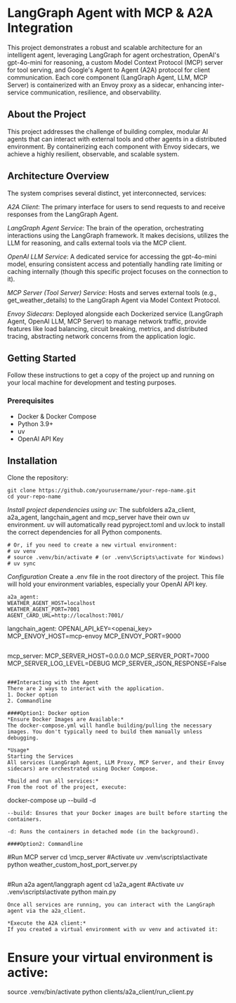 # LangGraph Agent with MCP & A2A Integration
This project demonstrates a robust and scalable architecture for an intelligent agent, leveraging LangGraph for agent orchestration, OpenAI's gpt-4o-mini for reasoning, a custom Model Context Protocol (MCP) server for tool serving, and Google's Agent to Agent (A2A) protocol for client communication. Each core component (LangGraph Agent, LLM, MCP Server) is containerized with an Envoy proxy as a sidecar, enhancing inter-service communication, resilience, and observability.

## About the Project
This project addresses the challenge of building complex, modular AI agents that can interact with external tools and other agents in a distributed environment. By containerizing each component with Envoy sidecars, we achieve a highly resilient, observable, and scalable system.

## Architecture Overview
The system comprises several distinct, yet interconnected, services:

*A2A Client*: The primary interface for users to send requests to and receive responses from the LangGraph Agent.

*LangGraph Agent Service*: The brain of the operation, orchestrating interactions using the LangGraph framework. It makes decisions, utilizes the LLM for reasoning, and calls external tools via the MCP client.

*OpenAI LLM Service*: A dedicated service for accessing the gpt-4o-mini model, ensuring consistent access and potentially handling rate limiting or caching internally (though this specific project focuses on the connection to it).

*MCP Server (Tool Server) Service*: Hosts and serves external tools (e.g., get_weather_details) to the LangGraph Agent via Model Context Protocol.

*Envoy Sidecars*: Deployed alongside each Dockerized service (LangGraph Agent, OpenAI LLM, MCP Server) to manage network traffic, provide features like load balancing, circuit breaking, metrics, and distributed tracing, abstracting network concerns from the application logic.

## Getting Started
Follow these instructions to get a copy of the project up and running on your local machine for development and testing purposes.

### Prerequisites
* Docker & Docker Compose
* Python 3.9+
* uv
* OpenAI API Key

## Installation
Clone the repository:

```
git clone https://github.com/yourusername/your-repo-name.git
cd your-repo-name
```
*Install project dependencies using uv:*
The subfolders a2a_client, a2a_agent, langchain_agent and mcp_server have their own uv environment. uv will automatically read pyproject.toml and uv.lock to install the correct dependencies for all Python components.

```uv sync
# Or, if you need to create a new virtual environment:
# uv venv
# source .venv/bin/activate # (or .venv\Scripts\activate for Windows)
# uv sync
```
*Configuration*
Create a .env file in the root directory of the project. This file will hold your environment variables, especially your OpenAI API key.
```
a2a_agent:
WEATHER_AGENT_HOST=localhost
WEATHER_AGENT_PORT=7001
AGENT_CARD_URL=http://localhost:7001/
```
langchain_agent:
OPENAI_API_kEY=<openai_key>
MCP_ENVOY_HOST=mcp-envoy
MCP_ENVOY_PORT=9000
```
```
mcp_server:
MCP_SERVER_HOST=0.0.0.0
MCP_SERVER_PORT=7000
MCP_SERVER_LOG_LEVEL=DEBUG
MCP_SERVER_JSON_RESPONSE=False
```

###Interacting with the Agent
There are 2 ways to interact with the application.
1. Docker option
2. Commandline

####Option1: Docker option
*Ensure Docker Images are Available:*
The docker-compose.yml will handle building/pulling the necessary images. You don't typically need to build them manually unless debugging.

*Usage*
Starting the Services
All services (LangGraph Agent, LLM Proxy, MCP Server, and their Envoy sidecars) are orchestrated using Docker Compose.

*Build and run all services:*
From the root of the project, execute:

```
docker-compose up --build -d
```
--build: Ensures that your Docker images are built before starting the containers.

-d: Runs the containers in detached mode (in the background).

####Option2: Commandline
```
#Run MCP server
cd <path>\mcp_server
#Activate uv
.venv\scripts\activate
python weather_custom_host_port_server.py
```
```
#Run a2a agent/langgraph agent
cd <path>\a2a_agent
#Activate uv
.venv\scripts\activate
python main.py
```
Once all services are running, you can interact with the LangGraph agent via the a2a_client.

*Execute the A2A client:*
If you created a virtual environment with uv venv and activated it:
```
# Ensure your virtual environment is active: 
source .venv/bin/activate
python clients/a2a_client/run_client.py 
```

